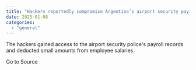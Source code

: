 ```yaml
---
title: "Hackers reportedly compromise Argentina’s airport security payroll system"
date: 2025-01-08
categories: 
  - "general"
---
```


The hackers gained access to the airport security police's payroll records and deducted small amounts from employee salaries.

Go to Source
